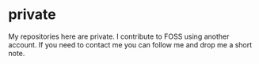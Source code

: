 # private
My repositories here are private. I contribute to FOSS using another account. If you need to contact me you can follow me and drop me a short note. 
